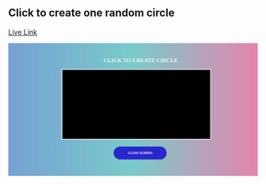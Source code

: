 ## Click to create one random circle

[Live Link](https://click-to-create-random-color-circle16.netlify.app)

![Output](./output.png)